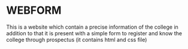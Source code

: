 # WEBFORM
This is a website which contain a precise information of the college in addition to that it is present with a simple form to register and know the college through prospectus    (it contains html and css file)
